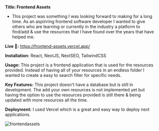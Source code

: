 **Title: Frontend Assets**
  - This project was something I was looking forward to making for a long time. As an aspiriring frontend software developer I wanted to give others who are learning or currently in the industry a platform to find/add & use the resources that I have found over the years that have helped me.

**Live 🔗:** https://frontend-assets.vercel.app/

**Installation:** React, NextJS, NextSEO, TailwindCSS

**Usage:** This project is a frontend application that is used for the resources provided. Instead of having all of your resources in an endless folder I wanted to create a easy to search filter for specific needs.

**Key Features:** This project doesn't have a database but is still in development. The add your own resources is not implemented yet but having the option to use the resources provided is still there & being updated with more resources all the time.

**Deployment:** I used Vercel which is a great and easy way to deploy next applications.

![frontendassets](https://github.com/dustinsoos/frontend-assets/assets/106705486/2de1c295-27ab-4096-92c2-fc90aa59ae59)

